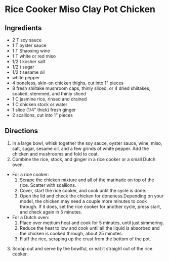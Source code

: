 # Rice Cooker Miso Clay Pot Chicken

## Ingredients

* 2 T soy sauce
* 1 T oyster sauce
* 1 T Shaoxing wine
* 1 T white or red miso
* 1/2 t kosher salt
* 1/2 t sugar
* 1/2 t sesame oil
* white pepper
* 4 boneless, skin-on chicken thighs, cut into 1" pieces
* 8 fresh shiitake mushroom caps, thinly sliced, or 4 dried shiitakes, soaked, stemmed, and thinly sliced
* 1 C jasmine rice, rinsed and drained
* 1 C chicken stock or water
* 1 slice (1/4" thick) fresh ginger
* 2 scallions, cut into 1" pieces

## Directions

1. In a large bowl, whisk together the soy sauce, oyster sauce, wine, miso, salt, sugar, sesame oil, and a few grinds of white pepper. Add the chicken and mushrooms and fold to coat.
2. Combine the rice, stock, and ginger in a rice cooker or a small Dutch oven.

* For a rice cooker:
    1. Scrape the chicken mixture and all of the marinade on top of the rice. Scatter with scallions.
    2. Cover, start the rice cooker, and cook until the cycle is done.
    3. Open the lid and check the chicken for doneness.Depending on your model, the chicken may need a couple more minutes to cook through. If it does, set the rice cooker for another cycle, press start, and check again in 5 minutes.
* For a Dutch oven:
    1. Place over medium heat and cook for 5 minutes, until just simmering.
    2. Reduce the heat to low and cook until all the liquid is absorbed and the chicken is cooked through, about 25 minutes.
    3. Fluff the rice, scraping up the crust from the bottom of the pot.

3. Scoop out and serve by the bowlful, or eat it straight out of the rice cooker.
